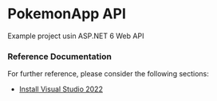 # PokemonApp API
Example project usin ASP.NET 6 Web API

### Reference Documentation
For further reference, please consider the following sections:

* [Install Visual Studio 2022](https://httpd.apache.org/)






